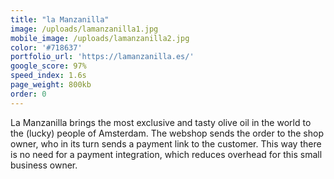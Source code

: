 ```yaml
---
title: "la Manzanilla"
image: /uploads/lamanzanilla1.jpg
mobile_image: /uploads/lamanzanilla2.jpg
color: '#718637'
portfolio_url: 'https://lamanzanilla.es/'
google_score: 97%
speed_index: 1.6s
page_weight: 800kb
order: 0
---
```


La Manzanilla brings the most exclusive and tasty olive oil in the world to the (lucky) people of Amsterdam. The webshop sends the order to the shop owner, who in its turn sends a payment link to the customer. This way there is no need for a payment integration, which reduces overhead for this small business owner.